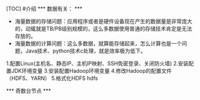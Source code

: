 [TOC]
#介绍
*** 数据有关： ***
+ 海量数据的存储问题：应用程序或者是硬件设备现在产生的数据量是非常庞大的，动辄就是TB/PB级别规模的，这么多数据使用普通的存储技术肯定是无法存放的。
+ 海量数据的计算问题：这么多数据，就算能存储起来，怎么计算也是一个问题，Java技术、python技术c处理，就是效率极为低下。

1.配置Linux(主机名、静态IP、主机IP映射、SSH免密登录、关闭防火墙)
2.安装配置JDK环境变量
3.安装配置Hadoop环境变量
4.修改Hadoop的配置文件（HDFS、YARN）
5.格式化HDFS hdfs 


*** 奇数台节点 ***
